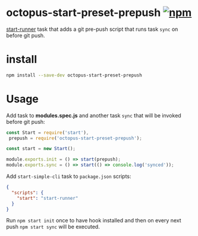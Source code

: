 # octopus-start-preset-prepush [![npm](https://img.shields.io/npm/v/npm.svg)](https://www.npmjs.com/package/octopus-start-preset-prepush)

[start-runner](https://github.com/start-runner) task that adds a git pre-push script that runs task `sync` on before git push.

# install

```bash
npm install --save-dev octopus-start-preset-prepush
```

# Usage

Add task to **modules.spec.js** and another task `sync` that will be invoked before git push: 
```js
const Start = require('start'),
 prepush = require('octopus-start-preset-prepush');

const start = new Start();

module.exports.init = () => start(prepush);
module.exports.sync = () => start(() => console.log('synced'));
```

Add `start-simple-cli` task to `package.json` scripts:
```json
{
  "scripts": {
    "start": "start-runner"
  }
}
```

Run `npm start init` once to have hook installed and then on every next push `npm start sync` will be executed.